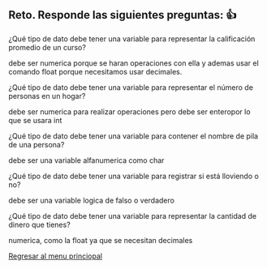 ## Reto. Responde las siguientes preguntas: 👍
¿Qué tipo de dato debe tener una variable para representar la calificación promedio de un
curso?

debe ser numerica porque se haran operaciones con ella y ademas usar el comando float porque necesitamos usar decimales.

¿Qué tipo de dato debe tener una variable para representar el número de personas en un
hogar?

debe ser numerica para realizar operaciones pero debe ser enteropor lo que se usara int

¿Qué tipo de dato debe tener una variable para contener el nombre de pila de una persona?

debe ser una variable alfanumerica como char

¿Qué tipo de dato debe tener una variable para registrar si está lloviendo o no?

debe ser una variable logica de falso o verdadero

¿Qué tipo de dato debe tener una variable para representar la cantidad de dinero que
tienes?

numerica, como la float ya que se necesitan decimales

[Regresar al menu princiopal](https://github.com/escuelaDeCodigoMargaritaMaza/escuela_de_codigo/tree/main/PENSAMIENTO_COMPUTACIONAL)
